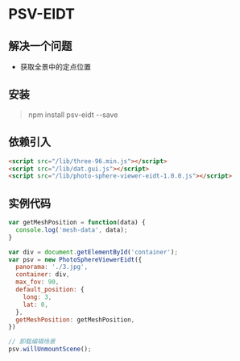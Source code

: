 # PSV-EIDT

## 解决一个问题
* 获取全景中的定点位置

## 安装
> npm install psv-eidt --save

## 依赖引入
```html
<script src="/lib/three-96.min.js"></script>
<script src="/lib/dat.gui.js"></script>
<script src="/lib/photo-sphere-viewer-eidt-1.0.0.js"></script>
```

## 实例代码
```js
var getMeshPosition = function(data) {
  console.log('mesh-data', data);
}

var div = document.getElementById('container');
var psv = new PhotoSphereViewerEidt({
  panorama: './3.jpg',
  container: div,
  max_fov: 90,
  default_position: {
    long: 3,
    lat: 0,
  },
  getMeshPosition: getMeshPosition,
})

// 卸载编辑场景
psv.willUnmountScene();
```